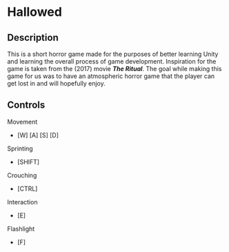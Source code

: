 # Hallowed

## Description 
This is a short horror game made for the purposes of better learning Unity and learning the overall process of game development. Inspiration for the game is taken from the (2017) movie <em><strong>The Ritual</strong></em>. The goal while making this game for us was to have an atmospheric horror game that the player can get lost in and will hopefully enjoy.

## Controls 
Movement
- [W] [A] [S] [D]

Sprinting 
- [SHIFT]

Crouching
- [CTRL]
  
Interaction
- [E]

Flashlight
- [F]
